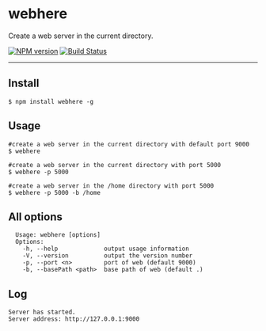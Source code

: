 # webhere

Create a web server in the current directory. 

[![NPM version](https://img.shields.io/npm/v/webhere.svg?style=flat)](https://npmjs.org/package/webhere)
[![Build Status](https://travis-ci.org/smallyard/webhere.svg?branch=master)](https://travis-ci.org/smallyard/webhere)

---

## Install

```
$ npm install webhere -g 
```

## Usage
```shell
#create a web server in the current directory with default port 9000
$ webhere
```

```shell
#create a web server in the current directory with port 5000
$ webhere -p 5000
```

```shell
#create a web server in the /home directory with port 5000
$ webhere -p 5000 -b /home
```

## All options
```
  Usage: webhere [options]
  Options:
    -h, --help             output usage information
    -V, --version          output the version number
    -p, --port <n>         port of web (default 9000)
    -b, --basePath <path>  base path of web (default .)
```

## Log
```
Server has started.
Server address: http://127.0.0.1:9000
```


